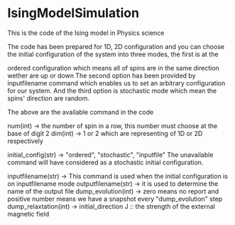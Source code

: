 # IsingModelSimulation

This is the code of the Ising model in Physics science

The code has been prepared for 1D, 2D configuration and you can choose the
initial configuration of the system into three modes, the first is at the

 ordered configuration which means all of spins are in the same direction
wether are up or down
The second option has been provided by inputfilename command which enables
us to set an arbitrary configuration for our system.
And the third option is stochastic mode which mean the spins' direction are
random.

The above are the available command in the code

 num(int) -> the number of spin in a row, this number must choose at the base of digit 2
dim(int) -> 1 or 2 which are representing of 1D or 2D respectively

 initial_config(str) -> "ordered", "stochastic", "inputfile" The unavailable command
will have considered as a stochastic initial configuration.

inputfilename(str) -> This command is used when the initial configuration is on inputfilename mode
outputfilename(str) -> it is used to determine the name of the output file
dump_evolution(int) -> zero means no report and positive number means we have a snapshot every "dump_evolution" step
dump_relaxtation(int) ->
initial_direction
J :: the strength of the external magnetic field
